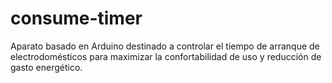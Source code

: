 # consume-timer
Aparato basado en Arduino destinado a controlar el tiempo de arranque de electrodomésticos para maximizar la confortabilidad de uso y reducción de gasto energético.
